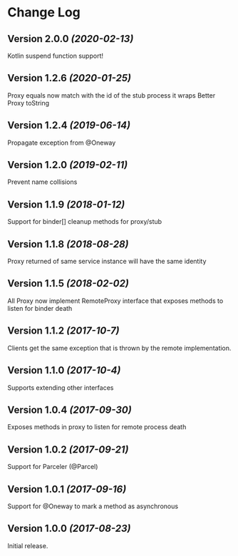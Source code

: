 Change Log
==========

Version 2.0.0 *(2020-02-13)*
----------------------------
Kotlin suspend function support!


Version 1.2.6 *(2020-01-25)*
----------------------------
Proxy equals now match with the id of the stub process it wraps
Better Proxy toString 

Version 1.2.4 *(2019-06-14)*
----------------------------
Propagate exception from @Oneway 

Version 1.2.0 *(2019-02-11)*
----------------------------
Prevent name collisions


Version 1.1.9 *(2018-01-12)*
----------------------------

Support for binder[]
cleanup methods for proxy/stub


Version 1.1.8 *(2018-08-28)*
----------------------------

Proxy returned of same service instance will have the same identity


Version 1.1.5 *(2018-02-02)*
----------------------------

All Proxy now implement RemoteProxy interface that exposes methods to listen for binder death


Version 1.1.2 *(2017-10-7)*
----------------------------

Clients get the same exception that is thrown by the remote implementation.


Version 1.1.0 *(2017-10-4)*
----------------------------

Supports extending other interfaces

Version 1.0.4 *(2017-09-30)*
----------------------------

Exposes methods in proxy to listen for remote process death


Version 1.0.2 *(2017-09-21)*
----------------------------

Support for Parceler (@Parcel)


Version 1.0.1 *(2017-09-16)*
----------------------------

Support for @Oneway to mark a method as asynchronous


Version 1.0.0 *(2017-08-23)*
----------------------------

Initial release.
